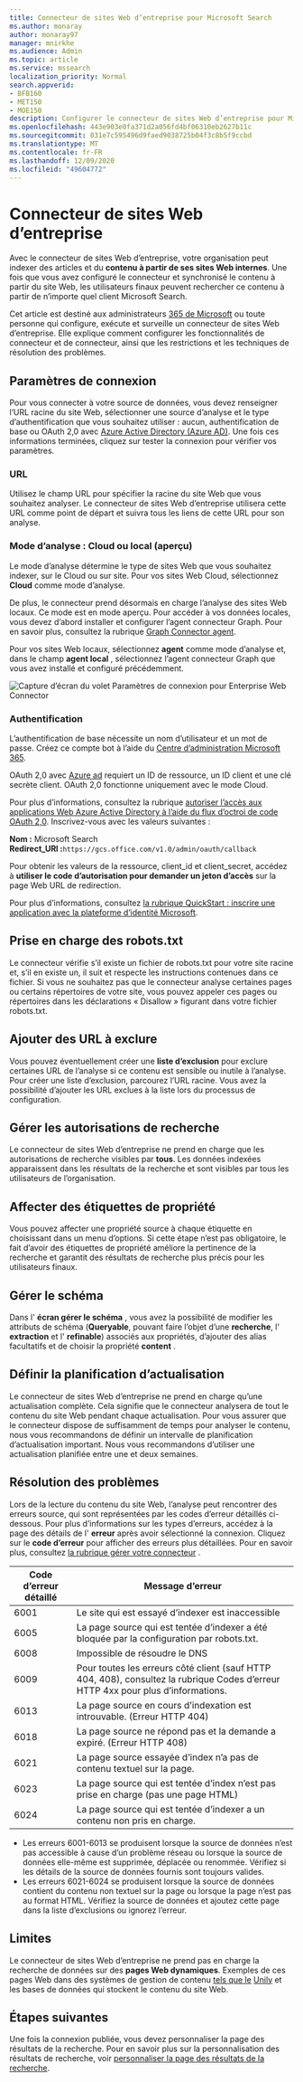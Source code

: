 ```yaml
---
title: Connecteur de sites Web d’entreprise pour Microsoft Search
ms.author: monaray
author: monaray97
manager: mnirkhe
ms.audience: Admin
ms.topic: article
ms.service: mssearch
localization_priority: Normal
search.appverid:
- BFB160
- MET150
- MOE150
description: Configurer le connecteur de sites Web d’entreprise pour Microsoft Search
ms.openlocfilehash: 443e903e0fa371d2a056fd4bf06310eb2627b11c
ms.sourcegitcommit: 031e7c595496d9faed9038725b04f3c8b5f9ccbd
ms.translationtype: MT
ms.contentlocale: fr-FR
ms.lasthandoff: 12/09/2020
ms.locfileid: "49604772"
---
```

<!-- markdownlint-disable no-inline-html -->
# <a name="enterprise-websites-connector"></a>Connecteur de sites Web d’entreprise

Avec le connecteur de sites Web d’entreprise, votre organisation peut indexer des articles et du **contenu à partir de ses sites Web internes**. Une fois que vous avez configuré le connecteur et synchronisé le contenu à partir du site Web, les utilisateurs finaux peuvent rechercher ce contenu à partir de n’importe quel client Microsoft Search.

Cet article est destiné aux administrateurs [365 de Microsoft](https://www.microsoft.com/microsoft-365) ou toute personne qui configure, exécute et surveille un connecteur de sites Web d’entreprise. Elle explique comment configurer les fonctionnalités de connecteur et de connecteur, ainsi que les restrictions et les techniques de résolution des problèmes.  

## <a name="connection-settings"></a>Paramètres de connexion

Pour vous connecter à votre source de données, vous devez renseigner l’URL racine du site Web, sélectionner une source d’analyse et le type d’authentification que vous souhaitez utiliser : aucun, authentification de base ou OAuth 2,0 avec [Azure Active Directory (Azure AD)](https://docs.microsoft.com/azure/active-directory/). Une fois ces informations terminées, cliquez sur tester la connexion pour vérifier vos paramètres.

### <a name="url"></a>URL

Utilisez le champ URL pour spécifier la racine du site Web que vous souhaitez analyser. Le connecteur de sites Web d’entreprise utilisera cette URL comme point de départ et suivra tous les liens de cette URL pour son analyse.

### <a name="crawl-mode-cloud-or-on-premises-preview"></a>Mode d’analyse : Cloud ou local (aperçu)

Le mode d’analyse détermine le type de sites Web que vous souhaitez indexer, sur le Cloud ou sur site. Pour vos sites Web Cloud, sélectionnez **Cloud** comme mode d’analyse.

De plus, le connecteur prend désormais en charge l’analyse des sites Web locaux. Ce mode est en mode aperçu. Pour accéder à vos données locales, vous devez d’abord installer et configurer l’agent connecteur Graph. Pour en savoir plus, consultez la rubrique [Graph Connector agent](https://docs.microsoft.com/microsoftsearch/on-prem-agent).

Pour vos sites Web locaux, sélectionnez **agent** comme mode d’analyse et, dans le champ **agent local** , sélectionnez l’agent connecteur Graph que vous avez installé et configuré précédemment.  

![Capture d’écran du volet Paramètres de connexion pour Enterprise Web Connector](media/enterprise-web-connector/connectors-enterpriseweb-settings.png)

### <a name="authentication"></a>Authentification

L’authentification de base nécessite un nom d’utilisateur et un mot de passe. Créez ce compte bot à l’aide du [Centre d’administration Microsoft 365](https://admin.microsoft.com).

OAuth 2,0 avec [Azure ad](https://docs.microsoft.com/azure/active-directory/) requiert un ID de ressource, un ID client et une clé secrète client. OAuth 2,0 fonctionne uniquement avec le mode Cloud.

Pour plus d’informations, consultez la rubrique [autoriser l’accès aux applications Web Azure Active Directory à l’aide du flux d’octroi de code OAuth 2,0](https://docs.microsoft.com/azure/active-directory/develop/v1-protocols-oauth-code). Inscrivez-vous avec les valeurs suivantes :

**Nom :** Microsoft Search <br/>
**Redirect_URI :**`https://gcs.office.com/v1.0/admin/oauth/callback`

Pour obtenir les valeurs de la ressource, client_id et client_secret, accédez à **utiliser le code d’autorisation pour demander un jeton d’accès** sur la page Web URL de redirection.

Pour plus d’informations, consultez [la rubrique QuickStart : inscrire une application avec la plateforme d’identité Microsoft](https://docs.microsoft.com/azure/active-directory/develop/quickstart-register-app).

## <a name="support-for-robotstxt"></a>Prise en charge des robots.txt

Le connecteur vérifie s’il existe un fichier de robots.txt pour votre site racine et, s’il en existe un, il suit et respecte les instructions contenues dans ce fichier. Si vous ne souhaitez pas que le connecteur analyse certaines pages ou certains répertoires de votre site, vous pouvez appeler ces pages ou répertoires dans les déclarations « Disallow » figurant dans votre fichier robots.txt.

## <a name="add-urls-to-exclude"></a>Ajouter des URL à exclure

Vous pouvez éventuellement créer une **liste d’exclusion** pour exclure certaines URL de l’analyse si ce contenu est sensible ou inutile à l’analyse. Pour créer une liste d’exclusion, parcourez l’URL racine. Vous avez la possibilité d’ajouter les URL exclues à la liste lors du processus de configuration.

## <a name="manage-search-permissions"></a>Gérer les autorisations de recherche

Le connecteur de sites Web d’entreprise ne prend en charge que les autorisations de recherche visibles par **tous**. Les données indexées apparaissent dans les résultats de la recherche et sont visibles par tous les utilisateurs de l’organisation.

## <a name="assign-property-labels"></a>Affecter des étiquettes de propriété

Vous pouvez affecter une propriété source à chaque étiquette en choisissant dans un menu d’options. Si cette étape n’est pas obligatoire, le fait d’avoir des étiquettes de propriété améliore la pertinence de la recherche et garantit des résultats de recherche plus précis pour les utilisateurs finaux.

## <a name="manage-schema"></a>Gérer le schéma

Dans l' **écran gérer le schéma** , vous avez la possibilité de modifier les attributs de schéma (**Queryable**, pouvant faire l’objet d’une **recherche**, l' **extraction** et l' **refinable**) associés aux propriétés, d’ajouter des alias facultatifs et de choisir la propriété **content** .

## <a name="set-the-refresh-schedule"></a>Définir la planification d’actualisation

Le connecteur de sites Web d’entreprise ne prend en charge qu’une actualisation complète. Cela signifie que le connecteur analysera de tout le contenu du site Web pendant chaque actualisation. Pour vous assurer que le connecteur dispose de suffisamment de temps pour analyser le contenu, nous vous recommandons de définir un intervalle de planification d’actualisation important. Nous vous recommandons d’utiliser une actualisation planifiée entre une et deux semaines.

## <a name="troubleshooting"></a>Résolution des problèmes

Lors de la lecture du contenu du site Web, l’analyse peut rencontrer des erreurs source, qui sont représentées par les codes d’erreur détaillés ci-dessous. Pour plus d’informations sur les types d’erreurs, accédez à la page des détails de l' **erreur** après avoir sélectionné la connexion. Cliquez sur le **code d’erreur** pour afficher des erreurs plus détaillées. Pour en savoir plus, consultez [la rubrique gérer votre connecteur](https://docs.microsoft.com/microsoftsearch/manage-connector) .

 Code d’erreur détaillé | Message d’erreur
 --- | ---
 6001 | Le site qui est essayé d’indexer est inaccessible
 6005 | La page source qui est tentée d’indexer a été bloquée par la configuration par robots.txt.
 6008 | Impossible de résoudre le DNS
 6009 | Pour toutes les erreurs côté client (sauf HTTP 404, 408), consultez la rubrique Codes d’erreur HTTP 4xx pour plus d’informations.
 6013 | La page source en cours d’indexation est introuvable. (Erreur HTTP 404)
 6018 | La page source ne répond pas et la demande a expiré. (Erreur HTTP 408)
 6021 | La page source essayée d’index n’a pas de contenu textuel sur la page.
 6023 | La page source qui est tentée d’index n’est pas prise en charge (pas une page HTML)
 6024 | La page source qui est tentée d’indexer a un contenu non pris en charge.

* Les erreurs 6001-6013 se produisent lorsque la source de données n’est pas accessible à cause d’un problème réseau ou lorsque la source de données elle-même est supprimée, déplacée ou renommée. Vérifiez si les détails de la source de données fournis sont toujours valides.
* Les erreurs 6021-6024 se produisent lorsque la source de données contient du contenu non textuel sur la page ou lorsque la page n’est pas au format HTML. Vérifiez la source de données et ajoutez cette page dans la liste d’exclusions ou ignorez l’erreur.

## <a name="limitations"></a>Limites

Le connecteur de sites Web d’entreprise ne prend pas en charge la recherche de données sur des **pages Web dynamiques**. Exemples de ces pages Web dans des systèmes de gestion de contenu [tels que le](https://www.atlassian.com/software/confluence) [Unily](https://www.unily.com/) et les bases de données qui stockent le contenu du site Web.

## <a name="next-steps"></a>Étapes suivantes

Une fois la connexion publiée, vous devez personnaliser la page des résultats de la recherche. Pour en savoir plus sur la personnalisation des résultats de recherche, voir [personnaliser la page des résultats de la recherche](https://docs.microsoft.com/microsoftsearch/configure-connector#next-steps-customize-the-search-results-page).
